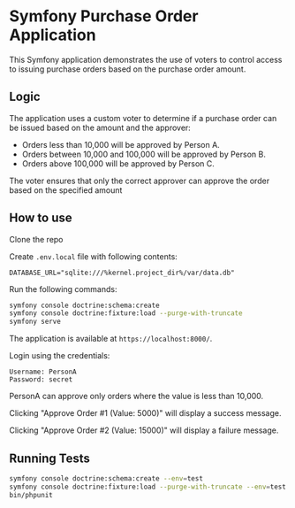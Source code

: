 # Symfony Purchase Order Application

This Symfony application demonstrates the use of voters to control access to issuing purchase orders based on the purchase order amount.

## Logic

The application uses a custom voter to determine if a purchase order can be issued based on the amount and the approver:

* Orders less than 10,000 will be approved by Person A.
* Orders between 10,000 and 100,000 will be approved by Person B.
* Orders above 100,000 will be approved by Person C.

The voter ensures that only the correct approver can approve the order based on the specified amount

## How to use

Clone the repo

Create `.env.local` file with following contents:

```
DATABASE_URL="sqlite:///%kernel.project_dir%/var/data.db"
```

Run the following commands:

```bash
symfony console doctrine:schema:create
symfony console doctrine:fixture:load --purge-with-truncate
symfony serve
```

The application is available at `https://localhost:8000/`.

Login using the credentials:

```
Username: PersonA
Password: secret
```

PersonA can approve only orders where the value is less than 10,000.

Clicking "Approve Order #1 (Value: 5000)" will display a success message.

Clicking "Approve Order #2 (Value: 15000)" will display a failure message.

## Running Tests

```bash
symfony console doctrine:schema:create --env=test
symfony console doctrine:fixture:load --purge-with-truncate --env=test
bin/phpunit
```